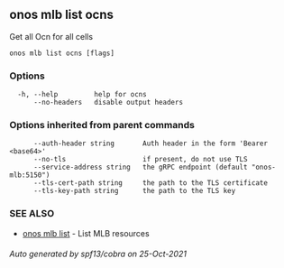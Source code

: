 ## onos mlb list ocns

Get all Ocn for all cells

```
onos mlb list ocns [flags]
```

### Options

```
  -h, --help         help for ocns
      --no-headers   disable output headers
```

### Options inherited from parent commands

```
      --auth-header string       Auth header in the form 'Bearer <base64>'
      --no-tls                   if present, do not use TLS
      --service-address string   the gRPC endpoint (default "onos-mlb:5150")
      --tls-cert-path string     the path to the TLS certificate
      --tls-key-path string      the path to the TLS key
```

### SEE ALSO

* [onos mlb list](onos_mlb_list.md)	 - List MLB resources

###### Auto generated by spf13/cobra on 25-Oct-2021
